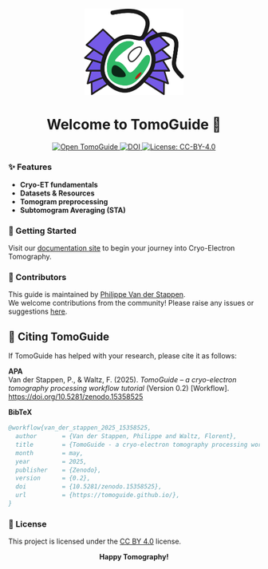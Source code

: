 ﻿<p align="center">
  <img src="docs/imgs/00_logo.svg" alt="TomoGuide Logo" width="200" />
</p>

<h1 align="center">Welcome to TomoGuide 🧊</h1>

<p align="center">
  <a href="https://tomoguide.github.io/" target="_blank">
    <img src="https://img.shields.io/badge/Open%20TomoGuide-Here-7B5CD6?style=flat" alt="Open TomoGuide">
  </a>
    <a href="https://doi.org/10.5281/zenodo.15358525" target="_blank">
    <img src="https://zenodo.org/badge/DOI/10.5281/zenodo.15358525.svg" alt="DOI"/>
  </a>
  <a href="https://creativecommons.org/licenses/by/4.0/" target="_blank">
    <img src="https://img.shields.io/badge/License-CC%20BY--4.0-lightgrey.svg?style=flat" alt="License: CC-BY-4.0">
  </a>
</p>

### ✨ Features
- **Cryo-ET fundamentals**
- **Datasets & Resources**
- **Tomogram preprocessing**
- **Subtomogram Averaging (STA)**

### 🚀 Getting Started
Visit our [documentation site](https://tomoguide.github.io/) to begin your journey into Cryo-Electron Tomography.

### 👥 Contributors
This guide is maintained by [Philippe Van der Stappen](https://github.com/Phaips).  
We welcome contributions from the community! Please raise any issues or suggestions [here](https://github.com/TomoGuide/TomoGuide.github.io/issues).

## 📑 Citing TomoGuide

If TomoGuide has helped with your research, please cite it as follows:

**APA**  
Van der Stappen, P., & Waltz, F. (2025). _TomoGuide – a cryo-electron tomography processing workflow tutorial_ (Version 0.2) [Workflow]. https://doi.org/10.5281/zenodo.15358525

**BibTeX**  
```bibtex
@workflow{van_der_stappen_2025_15358525,
  author       = {Van der Stappen, Philippe and Waltz, Florent},
  title        = {TomoGuide - a cryo-electron tomography processing workflow tutorial},
  month        = may,
  year         = 2025,
  publisher    = {Zenodo},
  version      = {0.2},
  doi          = {10.5281/zenodo.15358525},
  url          = {https://tomoguide.github.io/},
}
```

### 📄 License
This project is licensed under the [CC BY 4.0](https://creativecommons.org/licenses/by/4.0/) license.

<p align="center">
  <b>Happy Tomography!</b>
</p>
